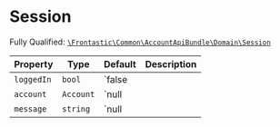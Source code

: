 #  Session

Fully Qualified: [`\Frontastic\Common\AccountApiBundle\Domain\Session`](../../../../src/php/AccountApiBundle/Domain/Session.php)



Property|Type|Default|Description
--------|----|-------|-----------
`loggedIn`|`bool`|`false|
`account`|`Account`|`null|
`message`|`string`|`null|

